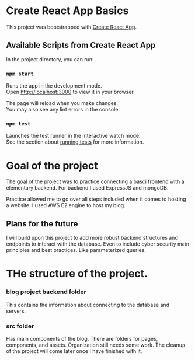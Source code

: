 # Create React App Basics

This project was bootstrapped with [Create React App](https://github.com/facebook/create-react-app). 

## Available Scripts from Create React App

In the project directory, you can run:

### `npm start`

Runs the app in the development mode.\
Open [http://localhost:3000](http://localhost:3000) to view it in your browser.

The page will reload when you make changes.\
You may also see any lint errors in the console.

### `npm test`

Launches the test runner in the interactive watch mode.\
See the section about [running tests](https://facebook.github.io/create-react-app/docs/running-tests) for more information.


# Goal of the project

The goal of the project was to practice connecting a basci frontend with a elementary backend. For backend I used ExpressJS and mongoDB. 

Practice allowed me to go over all steps included when it comes to hosting a website. I used AWS E2 engine to host my blog. 

## Plans for the future

I will build upon this project to add more robust backend structures and endpoints to interact with the database. Even to include cyber security main principles and best practices. Like parameterized queries. 


# THe structure of the project. 

### blog project backend folder

This contains the information about connecting to the database and servers. 

### src folder

Has main components of the blog. There are folders for pages, components, and assets. Organization still needs some work. The cleanup of the project will come later once I have finished with it. 